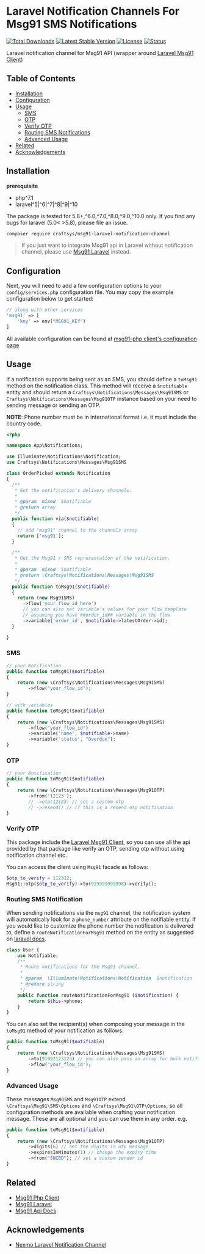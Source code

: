 # Laravel Notification Channels For Msg91 SMS Notifications


<p>
<a href="https://packagist.org/packages/craftsys/msg91-laravel-notification-channel"><img src="https://img.shields.io/packagist/dt/craftsys/msg91-laravel-notification-channel" alt="Total Downloads" /></a>
<a href="https://packagist.org/packages/craftsys/msg91-laravel-notification-channel"><img src="https://img.shields.io/packagist/v/craftsys/msg91-laravel-notification-channel?label=version" alt="Latest Stable Version" /></a>
<a href="https://packagist.org/packages/craftsys/msg91-laravel-notification-channel"><img src="https://img.shields.io/packagist/l/craftsys/msg91-laravel-notification-channel" alt="License" /></a>
<a href="https://github.com/craftsys/msg91-laravel-notification-channel/actions/workflows/tests.yml"><img src="https://github.com/craftsys/msg91-laravel-notification-channel/actions/workflows/tests.yml/badge.svg" alt="Status" /></a>
</p>



Laravel notification channel for Msg91 API (wrapper around [Laravel Msg91 Client][client-laravel])

## Table of Contents

-   [Installation](#installation)
-   [Configuration](#configuration)
-   [Usage](#usage)
    -   [SMS](#sms)
    -   [OTP](#otp)
    -   [Verify OTP](#verify-otp)
    -   [Routing SMS Notifications](#routing-sms-notifications)
    -   [Advanced Usage](#advanced-usage)
-   [Related](#related)
-   [Acknowledgements](#acknowledgements)

## Installation

**prerequisite**

-   php^7.1
-   laravel^5|^6|^7|^8|^9|^10

The package is tested for 5.8+,^6.0,^7.0,^8.0,^9.0,^10.0 only. If you find any bugs for laravel (5.0< >5.8), please file an issue.

```bash
composer require craftsys/msg91-laravel-notification-channel
```

> If you just want to integrate Msg91 api in Laravel without notification channel, please use [Msg91 Laravel][client-laravel] instead.

## Configuration

Next, you will need to add a few configuration options to your `config/services.php` configuration file. You may copy the example configuration below to get started:

```php
// along with other services
'msg91' => [
    'key' => env("MSG91_KEY")
]
```

All available configuration can be found at [msg91-php client's configuration page][client-configuration]

## Usage

If a notification supports being sent as an SMS, you should define a `toMsg91` method on the notification class. This method will receive a `$notifiable` entity and should return a `Craftsys\Notifications\Messages\Msg91SMS` or `Craftsys\Notifications\Messages\Msg91OTP` instance based on your need to sending message or sending an OTP.

**NOTE**: Phone number must be in international format i.e. it must include the country code.


```php
<?php

namespace App\Notifications;

use Illuminate\Notifications\Notification;
use Craftsys\Notifications\Messages\Msg91SMS

class OrderPicked extends Notification
{
  /**
   * Get the notification's delivery channels.
   *
   * @param  mixed  $notifiable
   * @return array
   */
  public function via($notifiable)
  {
    // add "msg91" channel to the channels array
    return ['msg91'];
  }

  /**
   * Get the Msg91 / SMS representation of the notification.
   *
   * @param  mixed  $notifiable
   * @return \Craftsys\Notifications\Messages\Msg91SMS
   */
  public function toMsg91($notifiable)
  {
    return (new Msg91SMS)
      ->flow('your_flow_id_here')
      // you can also set variable's values for your flow template
      // assuming you have ##order_id## variable in the flow
      ->variable('order_id', $notifiable->latestOrder->id);
  }

}
```

### SMS

```php
// your Notification
public function toMsg91($notifiable)
{
    return (new \Craftsys\Notifications\Messages\Msg91SMS)
        ->flow("your_flow_id");
}

// with variables
public function toMsg91($notifiable)
{
    return (new \Craftsys\Notifications\Messages\Msg91SMS)
        ->flow("your_flow_id")
        ->variable('name', $notifiable->name)
        ->variable('status', "Overdue");
}
```

### OTP

```php
// your Notification
public function toMsg91($notifiable)
{
    return (new \Craftsys\Notifications\Messages\Msg91OTP)
        ->from('12123');
        // ->otp(12123) // set a custom otp
        // ->resend() // if this is a resend otp notification
}
```

### Verify OTP

This package include the [Laravel Msg91 Client][client-laravel], so you can use all the api provided by that package
like verify an OTP, sending otp without using notification channel etc.

You can access the client using `Msg91` facade as follows:

```php
$otp_to_verify = 112312;
Msg91::otp($otp_to_verify)->to(919999999998)->verify();
```

### Routing SMS Notification

When sending notifications via the `msg91` channel, the notification system will automatically look for a
`phone_number` attribute on the notifiable entity. If you would like to customize the phone number the notification
is delivered to, define a `routeNotificationForMsg91` method on the entity as suggested on [laravel
docs](https://laravel.com/docs/5.8/notifications#routing-sms-notifications).

```php
class User {
    use Notifiable;
    /**
     * Route notifications for the Msg91 channel.
     *
     * @param  \Illuminate\Notifications\Notification  $notification
     * @return string
     */
    public function routeNotificationForMsg91 ($notification) {
        return $this->phone;
    }
}
```

You can also set the recipient(s) when composing your message in the `toMsg91` method of your notification as
follows:

```php
public function toMsg91($notifiable)
{
    return (new \Craftsys\Notifications\Messages\Msg91SMS)
        ->to(91992123123) // you can also pass an array for bulk notifications
        ->flow('your_flow_id');
}
```

### Advanced Usage

These messages `Msg91SMS` and `Msg91OTP` extend `\Craftsys\Msg91\SMS\Options` and `\Craftsys\Msg91\OTP\Options`, so all configuration methods are available when crafting your notification message. These are all optional and you can use them in any order. e.g.

```php
public function toMsg91($notifiable)
{
    return (new \Craftsys\Notifications\Messages\Msg91OTP)
        ->digits(6) // set the digits in otp message
        ->expiresInMinutes(1) // change the expiry time
        ->from("SNCBD"); // set a custom sender id
}
```

## Related

-   [Msg91 Php Client](https://github.com/craftsys/msg91-php)
-   [Msg91 Laravel](https://github.com/craftsys/msg91-laravel)
-   [Msg91 Api Docs](https://docs.msg91.com/collection/msg91-api-integration/5/pages/139)

## Acknowledgements

-   [Nexmo Laravel Notification Channel](https://github.com/laravel/nexmo-notification-channel)

[client]: https://github.com/craftsys/msg91-php
[client-configuration]: https://github.com/craftsys/msg91-php#configuration
[client-laravel]: https://github.com/craftsys/msg91-laravel
